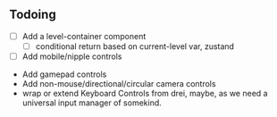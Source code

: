 ## Todoing

- [ ] Add a level-container component
  - [ ] conditional return based on current-level var, zustand
- [ ] Add mobile/nipple controls
- Add gamepad controls
- Add non-mouse/directional/circular camera controls
- wrap or extend Keyboard Controls from drei, maybe, as we need a universal input manager of somekind.  
